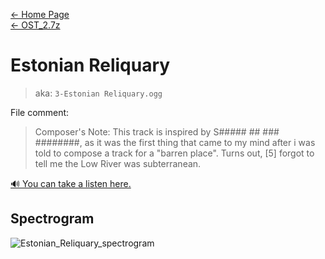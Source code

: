 [← Home Page](../../README.md)  
[← OST_2.7z](../ost_2-7z.md)

# Estonian Reliquary
> aka: `3-Estonian Reliquary.ogg`

File comment:
> Composer's Note: This track is inspired by S##### ## ### ########, as it was the first thing that came to my mind after i was told to compose a track for a "barren place". Turns out, [5] forgot to tell me the Low River was subterranean.

<a href="./audio/3-Estonian Reliquary.ogg" target="_blank">🔊 You can take a listen here.</a>

## Spectrogram
![Estonian_Reliquary_spectrogram](https://user-images.githubusercontent.com/35247077/178098445-7fa2ce41-1ee9-48a5-a5a5-04d6fba28c69.png)
